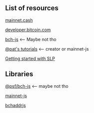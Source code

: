## List of resources

[mainnet.cash](https://mainnet.cash/)

[developer.bitcoin.com](https://developer.bitcoin.com/)

[bch-js](https://bchjs.fullstack.cash/) <-- Maybe not tho

[@pat's tutorials](https://read.cash/@pat) <-- creator or mainnet-js

[Getting started with SLP](https://simpleledger.cash/get-started/)

## Libraries

[@psf/bch-js](https://bchjs.fullstack.cash/) <-- maybe not tho

[mainnet-js](https://github.com/mainnet-cash/mainnet-js)

[bchaddrjs](https://github.com/ealmansi/bchaddrjs)
